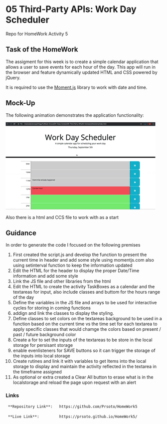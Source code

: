 # 05 Third-Party APIs: Work Day Scheduler

Repo for HomeWork Activity 5

## Task of the HomeWork 

The assigment for this week is to create a simple calendar application that allows a user to save events for each hour of the day. This app will run in the browser and feature dynamically updated HTML and CSS powered by jQuery.

It is required to use the [Moment.js](https://momentjs.com/) library to work with date and time. 

## Mock-Up
The following animation demonstrates the application functionality:

![A user clicks on slots on the color-coded calendar and edits the events.](05-third-party-apis-homework-demo.gif)

Also there is a html and CCS file to work with as a start

## Guidance

  In order to generate the code I focused on the following premises
  
  1. First created the script.js and develop  the function to present the current time in header and add some style using momentjs.com also using setinterval function to      keep the information updated 
  2. Edit the HTML for the header to display the proper Date/Time information and add some style
  3. Link the JS file and other libraries from the html
  4. Edit the HTML to create the activity TaskBoxes as a calendar and the textareas for input, also include classes and buttom for the hours range of the day
  5. Define the variables in the JS file and arrays to be used for interactive cycles for storing in coming functions
  6. addign and link the classes to display the styling.
  7. Define classes to set colors on the textareas background to be used in a function based on the current time vs the time set for each textarea to apply specific      classes that would chamge the colors based on present / past / future background color
  8. Create a for to set the inputs of the textareas to be store in the local storage for persisant storage
  9. enable evenlisteners for SAVE buttons so it can trigger the storage of the inputs into local storage
  10. Create rutines and link it with variables to get Items into the local storage to display and maintain the activity    reflected in the textarea in the timeframe assigned
  11. As optional or extra created a Clear All button to erase what is in the localstorage and reload the page upon request with an alert 
 
  

### Links 

     **Repository Link**:   https://github.com/Prsoto/HomeWork5
     
     **Live Link**:         https://prsoto.github.io/HomeWork5/



